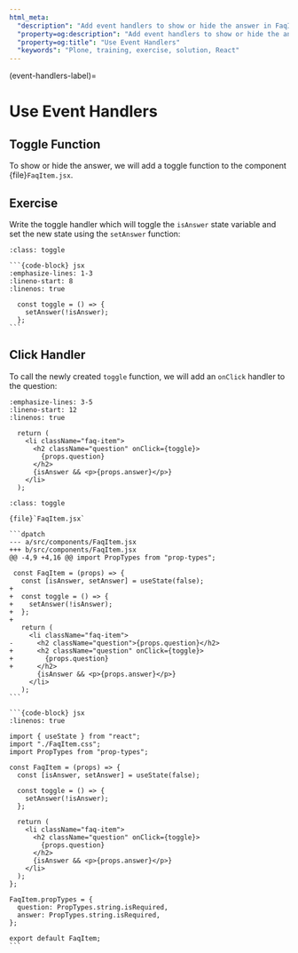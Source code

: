 ```yaml
---
html_meta:
  "description": "Add event handlers to show or hide the answer in FaqItem component."
  "property=og:description": "Add event handlers to show or hide the answer in FaqItem component."
  "property=og:title": "Use Event Handlers"
  "keywords": "Plone, training, exercise, solution, React"
---
```


(event-handlers-label)=

# Use Event Handlers

## Toggle Function

To show or hide the answer, we will add a toggle function to the component {file}`FaqItem.jsx`.

## Exercise

Write the toggle handler which will toggle the `isAnswer` state variable and set the new state using the `setAnswer` function:

````{admonition} Solution
:class: toggle

```{code-block} jsx
:emphasize-lines: 1-3
:lineno-start: 8
:linenos: true

  const toggle = () => {
    setAnswer(!isAnswer);
  };
```
````

## Click Handler

To call the newly created `toggle` function, we will add an `onClick` handler to the question:

```{code-block} jsx
:emphasize-lines: 3-5
:lineno-start: 12
:linenos: true

  return (
    <li className="faq-item">
      <h2 className="question" onClick={toggle}>
        {props.question}
      </h2>
      {isAnswer && <p>{props.answer}</p>}
    </li>
  );
```

````{admonition} Differences
:class: toggle

{file}`FaqItem.jsx`

```dpatch
--- a/src/components/FaqItem.jsx
+++ b/src/components/FaqItem.jsx
@@ -4,9 +4,16 @@ import PropTypes from "prop-types";

 const FaqItem = (props) => {
   const [isAnswer, setAnswer] = useState(false);
+
+  const toggle = () => {
+    setAnswer(!isAnswer);
+  };
+
   return (
     <li className="faq-item">
-      <h2 className="question">{props.question}</h2>
+      <h2 className="question" onClick={toggle}>
+        {props.question}
+      </h2>
       {isAnswer && <p>{props.answer}</p>}
     </li>
   );
```

```{code-block} jsx
:linenos: true

import { useState } from "react";
import "./FaqItem.css";
import PropTypes from "prop-types";

const FaqItem = (props) => {
  const [isAnswer, setAnswer] = useState(false);

  const toggle = () => {
    setAnswer(!isAnswer);
  };

  return (
    <li className="faq-item">
      <h2 className="question" onClick={toggle}>
        {props.question}
      </h2>
      {isAnswer && <p>{props.answer}</p>}
    </li>
  );
};

FaqItem.propTypes = {
  question: PropTypes.string.isRequired,
  answer: PropTypes.string.isRequired,
};

export default FaqItem;
```
````
